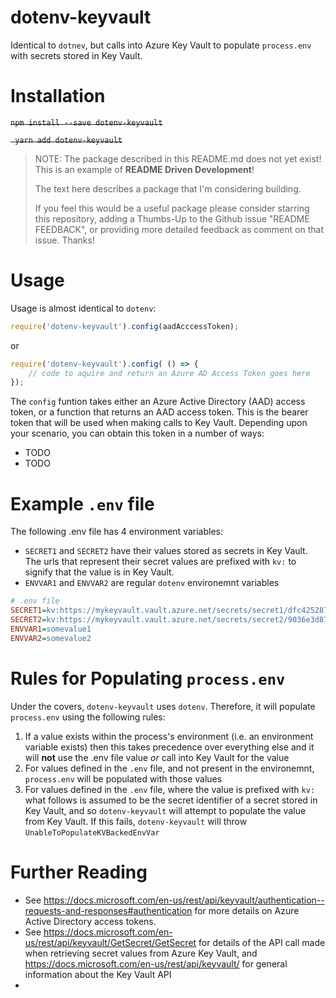 # dotenv-keyvault

Identical to `dotnev`, but calls into Azure Key Vault to populate `process.env` with secrets stored in Key Vault.

# Installation

~~`npm install --save dotenv-keyvault`~~

~~` yarn add dotenv-keyvault`~~

> NOTE: The package described in this README.md does not yet exist! This is an example of **README Driven Development**! 
>
> The text here describes a package that I'm considering building. 
>
> If you feel this would be a useful package please consider starring this repository, adding a Thumbs-Up to the Github issue "README FEEDBACK", or providing more detailed feedback as comment on that issue. Thanks!

# Usage

Usage is almost identical to `dotenv`:

``` javascript
require('dotenv-keyvault').config(aadAcccessToken);
```

or 

``` javascript
require('dotenv-keyvault').config( () => {
    // code to aquire and return an Azure AD Access Token goes here
});
```

The `config` funtion takes either an Azure Active Directory (AAD) access token, or a function that returns an AAD access token. This is the bearer token that will be used when making calls to Key Vault. Depending upon your scenario, you can obtain this token in a number of ways:

* TODO
* TODO

# Example `.env` file

The following .env file has 4 environment variables:

- `SECRET1` and `SECRET2` have their values stored as secrets in Key Vault. The urls that represent their secret values are prefixed with `kv:` to signify that the value is in Key Vault.
- `ENVVAR1` and `ENVVAR2` are regular `dotenv` environemnt variables

```ini
# .env file
SECRET1=kv:https://mykeyvault.vault.azure.net/secrets/secret1/dfc4252878b649f2bcf1c811247825c9
SECRET2=kv:https://mykeyvault.vault.azure.net/secrets/secret2/9036e3d87f924977a3bbaf4f7b310c4b
ENVVAR1=somevalue1
ENVVAR2=somevalue2
```

# Rules for Populating `process.env`

Under the covers, `dotenv-keyvault` uses `dotenv`. Therefore, it will populate `process.env` using the following rules:

1. If a value exists within the process's environment (i.e. an environment variable exists) then this takes precedence over everything else and it will **not** use the .env file value *or* call into Key Vault for the value
2. For values defined in the `.env` file, and not present in the environemnt, `process.env` will be populated with those values
3. For values defined in the `.env` file, where the value is prefixed with `kv:` what follows is assumed to be the secret identifier of a secret stored in Key Vault, and so `dotenv-keyvault` will attempt to populate the value from Key Vault. If this fails, `dotenv-keyvault` will throw `UnableToPopulateKVBackedEnvVar`

# Further Reading

- See <https://docs.microsoft.com/en-us/rest/api/keyvault/authentication--requests-and-responses#authentication> for more details on Azure Active Directory access tokens.
- See <https://docs.microsoft.com/en-us/rest/api/keyvault/GetSecret/GetSecret> for details of the API call made when retrieving secret values from Azure Key Vault, and <https://docs.microsoft.com/en-us/rest/api/keyvault/> for general information about the Key Vault API
- 